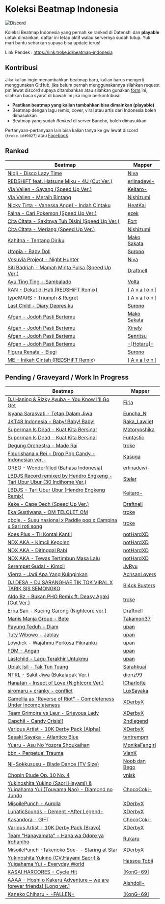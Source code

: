 # Koleksi Beatmap Indonesia
[![Discord](https://img.shields.io/badge/Discord-osu!%20Indonesia-blue)](https://discord.gg/43zVwRv/)

Koleksi Beatmap Indonesia yang pernah ke ranked di Datenshi dan **playable** untuk dimainkan, daftar ini tetap aktif walau servernya sudah tutup. Yuk mari bantu sebarkan supaya bisa update terus!

Link Pendek : https://link.troke.id/beatmap-indonesia

## Kontribusi

Jika kalian ingin menambahkan beatmap baru, kalian harus mengerti menggunakan GitHub, jika belum pernah menggunakannya silahkan request pm lewat discord supaya ditambahkan atau silahkan gunakan [form](https://forms.gle/X9LLXHFf1nZKreSE6) ini, silahkan baca syarat di bawah ini jika ingin berkontribusi:
  - **Pastikan beatmap yang kalian tambahkan bisa dimainkan (playable)**
  - Beatmap dengan lagu remix, cover, viral atau artis dari Indonesia boleh dimasukkan
  - Beatmap yang sudah *Ranked* di server Bancho, boleh dimasukkan

Pertanyaan-pertanyaan lain bisa kalian tanya ke gw lewat discord (`troke.id#0027`) atau [Facebook](https://www.facebook.com/trokee12/)

## Ranked

| Beatmap | Mapper |
|---|---|
| [Nidji - Disco Lazy Time](https://osu.ppy.sh/beatmapsets/15343) | [Niva](https://osu.ppy.sh/users/197805) |
| [REDSHiFT feat. Hatsune Miku - 4U (Cut Ver.)](https://osu.ppy.sh/beatmapsets/296752) | [erlinadewi-](https://osu.ppy.sh/users/3655315) |
| [Via Vallen - Sayang (Speed Up Ver.)](https://osu.ppy.sh/beatmapsets/719436) | [Keitaro-](https://osu.ppy.sh/users/3378391) |
| [Via Vallen - Meraih Bintang](https://osu.ppy.sh/beatmapsets/844298) | [Nishizumi](https://osu.ppy.sh/users/2496768) |
| [Nicky Tirta - Vanessa Angel - Indah Cintaku](https://osu.ppy.sh/beatmapsets/132615) | [HeatKai](https://osu.ppy.sh/users/332555) |
| [Falha - Cari Pokemon (Speed Up Ver.)](https://osu.ppy.sh/beatmapsets/613128) | [ezek](https://osu.ppy.sh/users/180241) |
| [Cita Citata - Sakitnya Tuh Disini (Speed Up Ver.)](https://osu.ppy.sh/beatmapsets/240256) | [Fort](https://osu.ppy.sh/users/2805457) |
| [Cita Citata - Meriang (Speed Up Ver.)](https://osu.ppy.sh/beatmapsets/415751) | [Nishizumi](https://osu.ppy.sh/users/2496768) |
| [Kahitna - Tentang Diriku](https://osu.ppy.sh/beatmapsets/337573) | [Mako Sakata](https://osu.ppy.sh/users/1857063) |
| [Utopia - Baby Doll](https://osu.ppy.sh/beatmapsets/793188) | [Surono](https://osu.ppy.sh/users/3611370) |
| [Vesuvia Project - Night Hunter](https://osu.ppy.sh/beatmapsets/109283) | [Niva](https://osu.ppy.sh/users/197805) |
| [Siti Badriah - Mamah Minta Pulsa (Speed Up Ver.)](https://osu.ppy.sh/beatmapsets/532917) | [Draftnell](https://osu.ppy.sh/users/3406652) |
| [Ayu Ting Ting - Sambalado](https://osu.ppy.sh/beatmapsets/542425) | [Volta](https://osu.ppy.sh/users/4154071) |
| [RAN - Dekat di Hati (REDSHiFT Remix)](https://osu.ppy.sh/beatmapsets/350207) | [[ A v a l o n ]](https://osu.ppy.sh/users/4632359) |
| [typeMARS - Triumph & Regret](https://osu.ppy.sh/beatmapsets/347650#mania/767046) | [[ A v a l o n ]](https://osu.ppy.sh/users/4632359) |
| [Last Child - Diary Depresiku](https://osu.ppy.sh/beatmapsets/350305) | [Surono](https://osu.ppy.sh/users/3611370) |
| [Afgan - Jodoh Pasti Bertemu](https://osu.ppy.sh/beatmapsets/148987) | [Mako Sakata](https://osu.ppy.sh/users/1857063) |
| [Afgan - Jodoh Pasti Bertemu](https://osu.ppy.sh/beatmapsets/498299) | [Xinely](https://osu.ppy.sh/users/1521445) |
| [Afgan - Jodoh Pasti Bertemu](https://osu.ppy.sh/beatmapsets/532965) | [Senritsu](https://osu.ppy.sh/users/1165368) |
| [Afgan - Jodoh Pasti Bertemu](https://osu.ppy.sh/beatmapsets/428509) | [-[Hotaru]-](https://osu.ppy.sh/users/6094929) |
| [Figura Renata - Elegi](https://osu.ppy.sh/beatmapsets/951803#taiko/1987633) | [Surono](https://osu.ppy.sh/users/3611370) |
| [ME - Inikah Cintah (REDSHiFT Remix)](https://osu.ppy.sh/beatmapsets/328356) | [[ A v a l o n ]](https://osu.ppy.sh/users/4632359) |

## Pending / Graveyard / Work In Progress

| Beatmap | Mapper |
|---|---|
| [DJ Haning & Rizky Ayuba - You Know I'll Go Get](https://osu.ppy.sh/beatmapsets/1137896#osu/2376902) | [Firia](https://osu.ppy.sh/users/9730262) |
| [Isyana Sarasvati - Tetap Dalam Jiwa](https://osu.ppy.sh/beatmapsets/892743#osu/1866049) | [Euncha_N](https://osu.ppy.sh/users/10828670) |
| [JKT48 Indonesia - Baby! Baby! Baby!](https://osu.ppy.sh/beatmapsets/88789#mania/241776) | [Raka_Lawliet](https://osu.ppy.sh/users/2010992) |
| [Superman Is Dead - Kuat Kita Bersinar](https://osu.ppy.sh/beatmapsets/52877#osu/170522) | [Matoryoshika](https://osu.ppy.sh/users/1475850) |
| [Superman Is Dead - Kuat Kita Bersinar](https://osu.ppy.sh/beatmapsets/989452#fruits/2069807) | [Funtastic](https://osu.ppy.sh/users/3555626) |
| [Degung Orchestra - Made Rai](https://osu.ppy.sh/beatmapsets/486784#mania/1080091) | [troke](https://osu.ppy.sh/u/troke) |
| [Fleurishana x Rei - Drop Pop Candy -Indonesian ver.-](https://osu.ppy.sh/beatmapsets/421724#osu/912035) | [Kasuga](https://osu.ppy.sh/users/1360311) |
| [OREO - Wonderfilled (Bahasa Indonesia)](https://osu.ppy.sh/beatmapsets/349725#mania/773136) | [erlinadewi-](https://osu.ppy.sh/users/3655315) |
| [LBDJS Record remixed by Hendro Engkeng - Tari Ubur Ubur (30 Indihome Ver.)](https://osu.ppy.sh/beatmapsets/1191560#taiko/2487020) | [Stelar](https://osu.ppy.sh/users/15205070) |
| [LBDJS - Tari Ubur Ubur (Hendro Engkeng Remix)](https://osu.ppy.sh/beatmapsets/1226559#osu/2572153) | [Keitaro-](https://osu.ppy.sh/users/3378391) |
| [Keke - Cape Dech (Speed Up Ver.)](https://osu.ppy.sh/beatmapsets/1100913#mania/2300069) | [Draftnell](https://osu.ppy.sh/users/3406652) |
| [Eka Gustiwana - OM TELOLET OM](https://osu.ppy.sh/b/1562078) | [troke](https://osu.ppy.sh/users/troke) |
| [qbcle. - Susu nasional x Paddle pop x Campina x Sari roti song](https://osu.ppy.sh/beatmapsets/1052176#osu/2198876) | [troke](https://osu.ppy.sh/users/troke) |
| [Koes Plus - Til Kontal Kantil](https://osu.ppy.sh/b/2188659) | [notHardXD](https://osu.ppy.sh/users/12962096) |
| [NDX AKA - Kimcil Kepolen](https://osu.ppy.sh/beatmapsets/1253553#osu/2605097) | [notHardXD](https://osu.ppy.sh/users/12962096) |
| [NDX AKA - Ditinggal Rabi](https://osu.ppy.sh/b/2535501) | [notHardXD](https://osu.ppy.sh/users/12962096) |
| [NDX AKA - Tewas Tertimbun Masa Lalu](https://osu.ppy.sh/beatmapsets/1207913#osu/2515303) | [notHardXD](https://osu.ppy.sh/users/12962096) |
| [Serempet Gudal - Kimcil](https://osu.ppy.sh/beatmapsets/394407#mania/859441) | [JvRyu](https://osu.ppy.sh/users/4932319) |
| [Vierra - Jadi Apa Yang Kuinginkan](https://osu.ppy.sh/beatmapsets/711005#mania/1503130) | [AchsanLovers](https://osu.ppy.sh/users/6368737) |
| [DJ DESA - DJ SARANGHAE TIK TOK VIRAL X TARIK SIS SEMONGKO](https://osu.ppy.sh/beatmapsets/1280222#osu/2659402) | [Bl4ck Busters](https://osu.ppy.sh/users/7223636) |
| [Aldo Bz - Bukan PHO Remix ft. Deasy Agaki (Cut Ver.)](https://osu.ppy.sh/beatmapsets/1291810#osu/2681222) | [troke](https://osu.ppy.sh/users/troke) |
| [Erna Sari - Kucing Garong (Nightcore ver.)](https://osu.ppy.sh/beatmapsets/449457#mania/964445) | [Draftnell](https://osu.ppy.sh/users/3406652) |
| [Manis Manja Group - Bete](https://osu.ppy.sh/beatmapsets/374466#mania/1703609) | [Takamori37](https://osu.ppy.sh/users/4946268) |
| [Payung Teduh - Diam](https://osu.ppy.sh/beatmapsets/1242237#mania/2590431) | [upan](https://osu.ppy.sh/users/5214397) |
| [Tuty Wibowo - Jablay](https://osu.ppy.sh/beatmapsets/770137#mania/1619247) | [upan](https://osu.ppy.sh/users/5214397) |
| [Lowdick - Wajahmu Perkosa Pikiranku](https://osu.ppy.sh/beatmapsets/1239407#mania/2576870) | [upan](https://osu.ppy.sh/users/5214397) |
| [FDM - Angan](https://osu.ppy.sh/beatmapsets/629222) | [upan](https://osu.ppy.sh/users/5214397) |
| [Lastchild - Lagu Terakhir Untukmu](https://osu.ppy.sh/beatmapsets/605618) | [upan](https://osu.ppy.sh/users/5214397) |
| [Upiak Isil - Tak Tun Tuang](https://osu.ppy.sh/beatmapsets/691814) | [Sarahkuai](https://osu.ppy.sh/users/5246861) |
| [NTRL - Sakit Jiwa (Bukalapak Ver.)](https://osu.ppy.sh/beatmapsets/544306) | [dionz99](https://osu.ppy.sh/users/2545604) |
| [Hanatan - Insect of Love (Nightcore Ver.)](https://osu.ppy.sh/beatmapsets/914451#mania/1909965) | [lCharlotte](https://osu.ppy.sh/users/2303542) |
| [siromaru + cranky - conflict](https://osu.ppy.sh/beatmapsets/1168387#mania/2437703) | [LuxSayaka](https://osu.ppy.sh/users/8382579) |
| [Camellia as "Reverse of Riot" - Completeness Under Incompleteness](https://osu.ppy.sh/b/2419421) | [XDerbyX](https://osu.ppy.sh/users/7326238) |
| [Team Grimoire vs Laur - Grievous Lady](https://osu.ppy.sh/beatmapsets/1144876#mania/2390290) | [XDerbyX](https://osu.ppy.sh/users/7326238) |
| [Capchii - Candy Crisis!!](https://osu.ppy.sh/beatmapsets/1072751#mania/2245186) | [2ndlegend](https://osu.ppy.sh/users/7621604) |
| [Various Artist - 10K Derby Pack (Alpha)](https://osu.ppy.sh/b/2425029) | [XDerbyX](https://osu.ppy.sh/users/7326238) |
| [Sasaki Sayaka - Atlantico Blue](https://osu.ppy.sh/beatmapsets/1211515#mania/2539196) | [tentrempm](https://osu.ppy.sh/users/8346342) |
| [Yuaru - Asu No Yozora Shoukaihan](https://osu.ppy.sh/b/1607727) | [MonikaFangirl](https://osu.ppy.sh/users/10665915) |
| [bbn - Perpetual Trauma](https://osu.ppy.sh/b/1552402) | [VianK](https://osu.ppy.sh/users/6889055) |
| [Ni-Sokkususu - Blade Dance (TV Size)](https://osu.ppy.sh/beatmapsets/875049#mania/1828758) | [Noob dan Bego](https://osu.ppy.sh/users/8877181) |
| [Chopin Etude Op. 10 No. 4](https://osu.ppy.sh/b/1002694) | [vnlsk](https://osu.ppy.sh/users/8174401) |
| [Yukinoshita Yukino (Saori Hayami) & Yuigahama Yui (Touyama Nao) - Diamond no Jundo](https://osu.ppy.sh/beatmapsets/1233719#mania/2564672) | [ChocoCoki-](https://osu.ppy.sh/users/3565870) |
| [MisoilePunch - Aurolla](https://osu.ppy.sh/b/2568108) | [XDerbyX](https://osu.ppy.sh/users/7326238) |
| [LunaticSounds - Dement -After Legend-](https://osu.ppy.sh/beatmapsets/1244566#mania/2587088) | [XDerbyX](https://osu.ppy.sh/users/7326238) |
| [Kasandora - GIFT](https://osu.ppy.sh/b/2483482) | [ChocoCoki-](https://osu.ppy.sh/users/356587) |
| [Various Artist - 10K Derby Pack (Bravo)](https://osu.ppy.sh/b/2576482) | [XDerbyX](https://osu.ppy.sh/users/7326238) |
| [Team "Hanayamata" - Hana wa Odore ya Irohaniho](https://osu.ppy.sh/beatmapsets/194842#mania/465894) | [Rukaru](https://osu.ppy.sh/users/1501974) |
| [MisoilePunch -Takenoko Soe- - Staring at Star](https://osu.ppy.sh/beatmapsets/1128265#mania/2357241) | [XDerbyX](https://osu.ppy.sh/users/7326238) |
| [Yukinoshita Yukino (CV.Hayami Saori) & Yuigahama Yui - Everyday World](https://osu.ppy.sh/beatmapsets/1093919#mania/2286226) | [Hassou Tobii](https://osu.ppy.sh/users/2940660) |
| [KASAI HARCORES - Cycle Hit](https://osu.ppy.sh/beatmapsets/1048524#mania/2191602) | [[KonG-69]](https://osu.ppy.sh/users/8847412) |
| [AAAA - Hoshi o Kakeru Adventure ~ we are forever friends! [Long ver.]](https://osu.ppy.sh/b/2196626) | [Aishdoll-](https://osu.ppy.sh/users/7751704) |
| [Kaneko Chiharu - -FALLEN-](https://osu.ppy.sh/b/2183281) | [[KonG-69]](https://osu.ppy.sh/users/8847412) |
